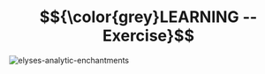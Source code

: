 # $${\color{grey}LEARNING -- Exercise}$$
![elyses-analytic-enchantments](https://user-images.githubusercontent.com/65892342/229991645-54379cb3-16ed-46fe-b45a-b3b8374cd55d.svg)
